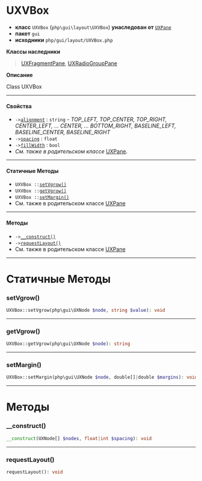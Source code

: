 # UXVBox

- **класс** `UXVBox` (`php\gui\layout\UXVBox`) **унаследован от** [`UXPane`](https://github.com/jphp-compiler/jphp/blob/master/exts/jphp-gui-ext/api-docs/classes/php/gui/layout/UXPane.ru.md)
- **пакет** `gui`
- **исходники** `php/gui/layout/UXVBox.php`

**Классы наследники**

> [UXFragmentPane](https://github.com/jphp-compiler/jphp/blob/master/exts/jphp-gui-ext/api-docs/classes/php/gui/layout/UXFragmentPane.ru.md), [UXRadioGroupPane](https://github.com/jphp-compiler/jphp/blob/master/exts/jphp-gui-ext/api-docs/classes/php/gui/UXRadioGroupPane.ru.md)

**Описание**

Class UXVBox

---

#### Свойства

- `->`[`alignment`](#prop-alignment) : `string` - _TOP_LEFT, TOP_CENTER, TOP_RIGHT, CENTER_LEFT, ... CENTER, ... BOTTOM_RIGHT,
BASELINE_LEFT, BASELINE_CENTER, BASELINE_RIGHT_
- `->`[`spacing`](#prop-spacing) : `float`
- `->`[`fillWidth`](#prop-fillwidth) : `bool`
- *См. также в родительском классе* [UXPane](https://github.com/jphp-compiler/jphp/blob/master/exts/jphp-gui-ext/api-docs/classes/php/gui/layout/UXPane.ru.md).

---

#### Статичные Методы

- `UXVBox ::`[`setVgrow()`](#method-setvgrow)
- `UXVBox ::`[`getVgrow()`](#method-getvgrow)
- `UXVBox ::`[`setMargin()`](#method-setmargin)
- См. также в родительском классе [UXPane](https://github.com/jphp-compiler/jphp/blob/master/exts/jphp-gui-ext/api-docs/classes/php/gui/layout/UXPane.ru.md)

---

#### Методы

- `->`[`__construct()`](#method-__construct)
- `->`[`requestLayout()`](#method-requestlayout)
- См. также в родительском классе [UXPane](https://github.com/jphp-compiler/jphp/blob/master/exts/jphp-gui-ext/api-docs/classes/php/gui/layout/UXPane.ru.md)

---
# Статичные Методы

<a name="method-setvgrow"></a>

### setVgrow()
```php
UXVBox::setVgrow(php\gui\UXNode $node, string $value): void
```

---

<a name="method-getvgrow"></a>

### getVgrow()
```php
UXVBox::getVgrow(php\gui\UXNode $node): string
```

---

<a name="method-setmargin"></a>

### setMargin()
```php
UXVBox::setMargin(php\gui\UXNode $node, double[]|double $margins): void
```

---
# Методы

<a name="method-__construct"></a>

### __construct()
```php
__construct(UXNode[] $nodes, float|int $spacing): void
```

---

<a name="method-requestlayout"></a>

### requestLayout()
```php
requestLayout(): void
```